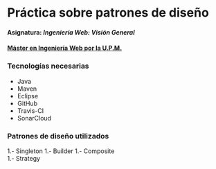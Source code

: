 # Práctica sobre patrones de diseño
#### Asignatura: *Ingeniería Web: Visión General*
#### [Máster en Ingeniería Web por la U.P.M.](http://miw.etsisi.upm.es)

### Tecnologías necesarias
* Java
* Maven
* Eclipse
* GitHub
* Travis-CI
* SonarCloud

### Patrones de diseño utilizados
1.- Singleton
1.- Builder
1.- Composite   
1.- Strategy
